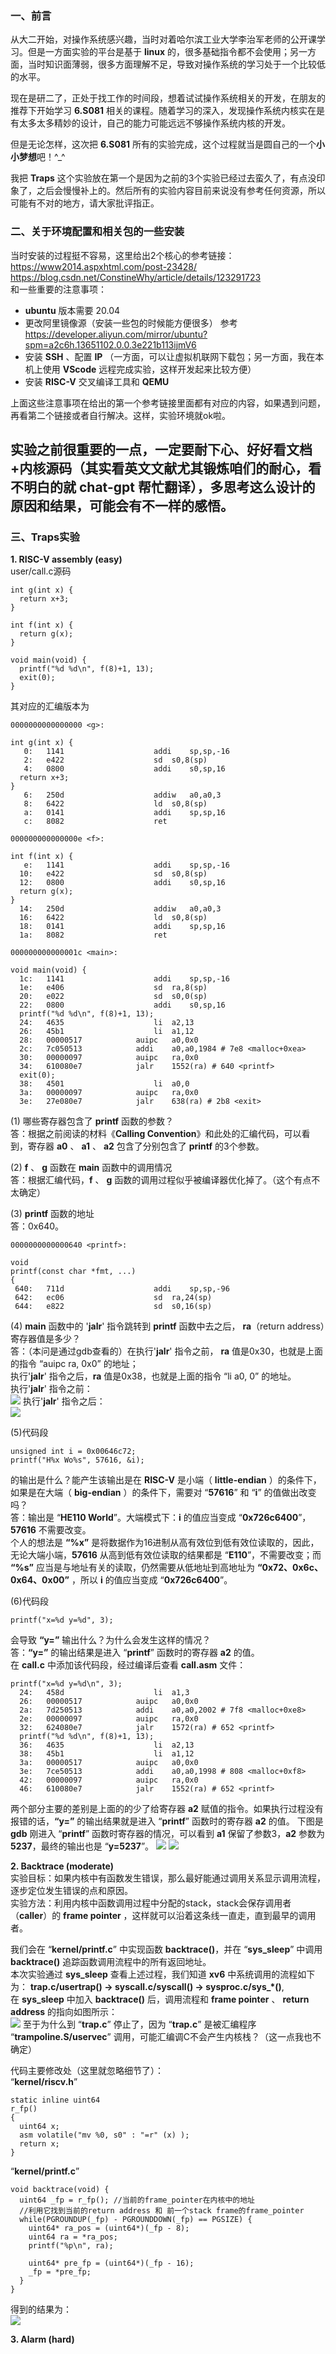 ### 一、前言
从大二开始，对操作系统感兴趣，当时对着哈尔滨工业大学李治军老师的公开课学习。但是一方面实验的平台是基于 **linux** 的，很多基础指令都不会使用；另一方面，当时知识面薄弱，很多方面理解不足，导致对操作系统的学习处于一个比较低的水平。  
  
现在是研二了，正处于找工作的时间段，想着试试操作系统相关的开发，在朋友的推荐下开始学习 **6.S081** 相关的课程。随着学习的深入，发现操作系统内核实在是有太多太多精妙的设计，自己的能力可能远远不够操作系统内核的开发。  
  
但是无论怎样，这次把 **6.S081** 所有的实验完成，这个过程就当是圆自己的一个**小小梦想**吧！^_^  

我把 **Traps** 这个实验放在第一个是因为之前的3个实验已经过去蛮久了，有点没印象了，之后会慢慢补上的。然后所有的实验内容目前来说没有参考任何资源，所以可能有不对的地方，请大家批评指正。

### 二、关于环境配置和相关包的一些安装
当时安装的过程挺不容易，这里给出2个核心的参考链接：  
https://www2014.aspxhtml.com/post-23428/  
https://blog.csdn.net/ConstineWhy/article/details/123291723  
和一些重要的注意事项：  
  
* **ubuntu** 版本需要 20.04
* 更改阿里镜像源（安装一些包的时候能方便很多） 参考 https://developer.aliyun.com/mirror/ubuntu?spm=a2c6h.13651102.0.0.3e221b113ijmV6  
* 安装 **SSH** 、配置 **IP** （一方面，可以让虚拟机联网下载包；另一方面，我在本机上使用 **VScode** 远程完成实验，这样开发起来比较方便）  
* 安装 **RISC-V** 交叉编译工具和 **QEMU**

上面这些注意事项在给出的第一个参考链接里面都有对应的内容，如果遇到问题，再看第二个链接或者自行解决。这样，实验环境就ok啦。  

## 实验之前很重要的一点，一定要耐下心、好好看文档+内核源码（其实看英文文献尤其锻炼咱们的耐心，看不明白的就 **chat-gpt** 帮忙翻译），多思考这么设计的原因和结果，可能会有不一样的感悟。

### 三、Traps实验  

**1. RISC-V assembly (easy)**  
user/call.c源码
```
int g(int x) {
  return x+3;
}

int f(int x) {
  return g(x);
}

void main(void) {
  printf("%d %d\n", f(8)+1, 13);
  exit(0);
}
```  
其对应的汇编版本为  
```
0000000000000000 <g>:

int g(int x) {
   0:	1141                	addi	sp,sp,-16
   2:	e422                	sd	s0,8(sp)
   4:	0800                	addi	s0,sp,16
  return x+3;
}
   6:	250d                	addiw	a0,a0,3
   8:	6422                	ld	s0,8(sp)
   a:	0141                	addi	sp,sp,16
   c:	8082                	ret

000000000000000e <f>:

int f(int x) {
   e:	1141                	addi	sp,sp,-16
  10:	e422                	sd	s0,8(sp)
  12:	0800                	addi	s0,sp,16
  return g(x);
}
  14:	250d                	addiw	a0,a0,3
  16:	6422                	ld	s0,8(sp)
  18:	0141                	addi	sp,sp,16
  1a:	8082                	ret

000000000000001c <main>:

void main(void) {
  1c:	1141                	addi	sp,sp,-16
  1e:	e406                	sd	ra,8(sp)
  20:	e022                	sd	s0,0(sp)
  22:	0800                	addi	s0,sp,16
  printf("%d %d\n", f(8)+1, 13);
  24:	4635                	li	a2,13
  26:	45b1                	li	a1,12
  28:	00000517          	auipc	a0,0x0
  2c:	7c050513          	addi	a0,a0,1984 # 7e8 <malloc+0xea>
  30:	00000097          	auipc	ra,0x0
  34:	610080e7          	jalr	1552(ra) # 640 <printf>
  exit(0);
  38:	4501                	li	a0,0
  3a:	00000097          	auipc	ra,0x0
  3e:	27e080e7          	jalr	638(ra) # 2b8 <exit>
```
(1) 哪些寄存器包含了 **printf** 函数的参数？  
答：根据之前阅读的材料《**Calling Convention**》和此处的汇编代码，可以看到，寄存器 **a0** 、 **a1** 、 **a2** 包含了分别包含了 **printf** 的3个参数。  
  
(2) **f** 、 **g** 函数在 **main** 函数中的调用情况  
答：根据汇编代码，**f** 、 **g** 函数的调用过程似乎被编译器优化掉了。（这个有点不太确定）  

(3) **printf** 函数的地址  
答：0x640。
```
0000000000000640 <printf>:

void
printf(const char *fmt, ...)
{
 640:	711d                	addi	sp,sp,-96
 642:	ec06                	sd	ra,24(sp)
 644:	e822                	sd	s0,16(sp)
```

(4) **main** 函数中的 '**jalr**' 指令跳转到 **printf** 函数中去之后， **ra**（return address）寄存器值是多少？  
答：（本问是通过gdb查看的）在执行'**jalr**' 指令之前， **ra** 值是0x30，也就是上面的指令 “auipc ra, 0x0” 的地址；  
执行'**jalr**' 指令之后，**ra** 值是0x38，也就是上面的指令 “li a0, 0” 的地址。  
执行'**jalr**' 指令之前：  
![](https://github.com/2351889401/6.S081-Lab-Traps/blob/main/images/before_jalr.png)
执行'**jalr**' 指令之后：  
![](https://github.com/2351889401/6.S081-Lab-Traps/blob/main/images/after_jalr.png)

(5)代码段
```
unsigned int i = 0x00646c72;
printf("H%x Wo%s", 57616, &i);
```
的输出是什么？能产生该输出是在 **RISC-V** 是小端（ **little-endian** ）的条件下，如果是在大端（ **big-endian** ）的条件下，需要对 “**57616**” 和 “**i**” 的值做出改变吗？  
答：输出是 “**HE110 World**”。大端模式下：**i** 的值应当变成 “**0x726c6400**”，**57616** 不需要改变。  
个人的想法是 **“%x”** 是将数据作为16进制从高有效位到低有效位读取的，因此，无论大端小端，**57616** 从高到低有效位读取的结果都是 “**E110**”，不需要改变；而 **“%s”** 应当是与地址有关的读取，仍然需要从低地址到高地址为 **“0x72、0x6c、0x64、0x00”** ，所以 **i** 的值应当变成 “**0x726c6400**”。  

(6)代码段
```
printf("x=%d y=%d", 3);
```
会导致 **“y=”** 输出什么？为什么会发生这样的情况？  
答：**“y=”** 的输出结果是进入 “**printf**” 函数时的寄存器 **a2** 的值。  
在 **call.c** 中添加该代码段，经过编译后查看 **call.asm** 文件：
```
printf("x=%d y=%d\n", 3);
  24:	458d                	li	a1,3
  26:	00000517          	auipc	a0,0x0
  2a:	7d250513          	addi	a0,a0,2002 # 7f8 <malloc+0xe8>
  2e:	00000097          	auipc	ra,0x0
  32:	624080e7          	jalr	1572(ra) # 652 <printf>
  printf("%d %d\n", f(8)+1, 13);
  36:	4635                	li	a2,13
  38:	45b1                	li	a1,12
  3a:	00000517          	auipc	a0,0x0
  3e:	7ce50513          	addi	a0,a0,1998 # 808 <malloc+0xf8>
  42:	00000097          	auipc	ra,0x0
  46:	610080e7          	jalr	1552(ra) # 652 <printf>
```
两个部分主要的差别是上面的的少了给寄存器 **a2** 赋值的指令。如果执行过程没有报错的话，**“y=”** 的输出结果就是进入 “**printf**” 函数时的寄存器 **a2** 的值。
下图是 **gdb** 刚进入 “**printf**” 函数时寄存器的情况，可以看到 **a1** 保留了参数3，**a2** 参数为 **5237**，最终的输出也是 “**y=5237**”。
![](https://github.com/2351889401/6.S081-Lab-Traps/blob/main/images/a1a2.png)
![](https://github.com/2351889401/6.S081-Lab-Traps/blob/main/images/output.png)

**2. Backtrace (moderate)**  
实验目标：如果内核中有函数发生错误，那么最好能通过调用关系显示调用流程，逐步定位发生错误的点和原因。  
实验方法：利用内核中函数调用过程中分配的stack，stack会保存调用者（**caller**）的 **frame pointer** ，这样就可以沿着这条线一直走，直到最早的调用者。  
  
我们会在 “**kernel/printf.c**” 中实现函数 **backtrace()**，并在 “**sys_sleep**” 中调用 **backtrace()** 追踪函数调用流程中的所有返回地址。  
本次实验通过 **sys_sleep** 查看上述过程，我们知道 **xv6** 中系统调用的流程如下为： **trap.c/usertrap() -> syscall.c/syscall() -> sysproc.c/sys_*()**,  
在 **sys_sleep** 中加入 **backtrace()** 后，调用流程和 **frame pointer** 、 **return address** 的指向如图所示：  
![](https://github.com/2351889401/6.S081-Lab-Traps/blob/main/images/frame.png)
至于为什么到 “**trap.c**” 停止了，因为 “**trap.c**” 是被汇编程序 “**trampoline.S/uservec**” 调用，可能汇编调C不会产生内核栈？（这一点我也不确定）  
  
代码主要修改处（这里就忽略细节了）：  
“**kernel/riscv.h**”
```
static inline uint64
r_fp()
{
  uint64 x;
  asm volatile("mv %0, s0" : "=r" (x) );
  return x;
}
```
“**kernel/printf.c**”
```
void backtrace(void) {
  uint64 _fp = r_fp(); //当前的frame_pointer在内核中的地址
  //利用它找到当前的return address 和 前一个stack frame的frame_pointer
  while(PGROUNDUP(_fp) - PGROUNDDOWN(_fp) == PGSIZE) {
    uint64* ra_pos = (uint64*)(_fp - 8);
    uint64 ra = *ra_pos;
    printf("%p\n", ra);
    
    uint64* pre_fp = (uint64*)(_fp - 16);
    _fp = *pre_fp;
  }
}
```
得到的结果为：  
![](https://github.com/2351889401/6.S081-Lab-Traps/blob/main/images/result2.png)  

**3. Alarm (hard)**  
